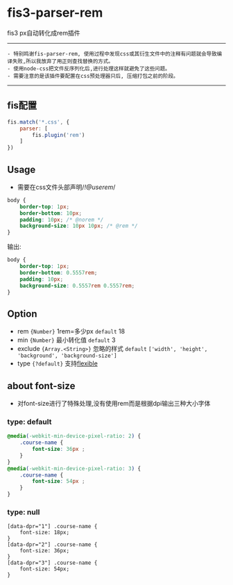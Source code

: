 # fis3-parser-rem

fis3 px自动转化成rem插件

-----------------
    - 特别鸣谢fis-parser-rem, 使用过程中发现css或其衍生文件中的注释有问题就会导致编译失败,所以我放弃了用正则查找替换的方式。
    - 使用node-css把文件反序列化后,进行处理这样就避免了这些问题。
    - 需要注意的是该插件要配置在css预处理器只后, 压缩打包之前的阶段。
-----------------

## fis配置

```javascript
fis.match('*.css', {
    parser: [ 
        fis.plugin('rem')
    ]
})
```


## Usage

* 需要在css文件头部声明/*!@userem*/

```css
body {
    border-top: 1px;
    border-bottom: 10px;
    padding: 10px; /* @norem */
    background-size: 10px 10px; /* @rem */
}
```

输出:

```css
body {
    border-top: 1px;
    border-bottom: 0.5557rem;
    padding: 10px;
    background-size: 0.5557rem 0.5557rem;
}
```

## Option

- rem `{Number}` 1rem=多少px `default` 18
- min `{Number}` 最小转化值 `default` 3
- exclude `{Array.<String>}` 忽略的样式 `default` `['width', 'height', 'background', 'background-size']`
- type `{?default}` 支持[flexible](https://github.com/amfe/lib-flexible)


## about font-size
- 对font-size进行了特殊处理,没有使用rem而是根据dpi输出三种大小字体

### type: default 

```css
@media(-webkit-min-device-pixel-ratio: 2) {    
    .course-name {
        font-size: 36px ;
    }
}
@media(-webkit-min-device-pixel-ratio: 3) {
    .course-name {
        font-size: 54px ;
    }
}
```

### type: null
```
[data-dpr="1"] .course-name {
    font-size: 18px; 
}
[data-dpr="2"] .course-name {
    font-size: 36px; 
}
[data-dpr="3"] .course-name {
    font-size: 54px; 
}
```
